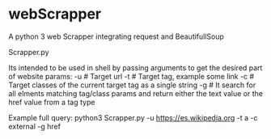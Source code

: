 # webScrapper
A python 3 web Scrapper integrating request and BeautifullSoup

Scrapper.py

Its intended to be used in shell by passing arguments to get the desired part of website
params:
-u <url> # Target url
-t <tag> # Target tag, example <a>some link</a>
-c <classes> # Target classes of the current target tag as a single string
-g <text or href> # It search for all elments matching tag/class params and return either the text value or the href value from a tag type <a>

Example full query:
python3 Scrapper.py -u https://es.wikipedia.org -t a -c external -g href
